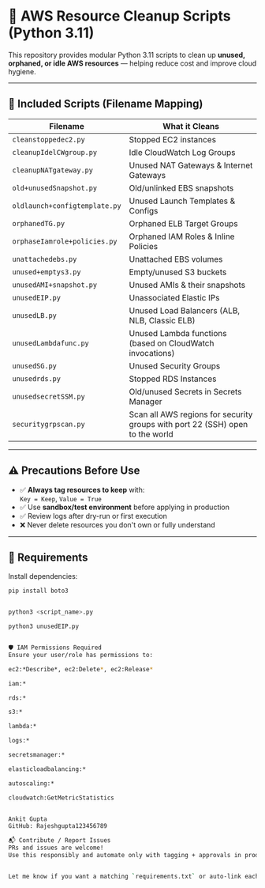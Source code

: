 # 🧹 AWS Resource Cleanup Scripts (Python 3.11)

This repository provides modular Python 3.11 scripts to clean up **unused, orphaned, or idle AWS resources** — helping reduce cost and improve cloud hygiene.

---

## 📁 Included Scripts (Filename Mapping)

| Filename | What it Cleans |
|----------|----------------|
| `cleanstoppedec2.py` | Stopped EC2 instances |
| `cleanupIdelCWgroup.py` | Idle CloudWatch Log Groups |
| `cleanupNATgateway.py` | Unused NAT Gateways & Internet Gateways |
| `old+unusedSnapshot.py` | Old/unlinked EBS snapshots |
| `oldlaunch+configtemplate.py` | Unused Launch Templates & Configs |
| `orphanedTG.py` | Orphaned ELB Target Groups |
| `orphaseIamrole+policies.py` | Orphaned IAM Roles & Inline Policies |
| `unattachedebs.py` | Unattached EBS volumes |
| `unused+emptys3.py` | Empty/unused S3 buckets |
| `unusedAMI+snapshot.py` | Unused AMIs & their snapshots |
| `unusedEIP.py` | Unassociated Elastic IPs |
| `unusedLB.py` | Unused Load Balancers (ALB, NLB, Classic ELB) |
| `unusedLambdafunc.py` | Unused Lambda functions (based on CloudWatch invocations) |
| `unusedSG.py` | Unused Security Groups |
| `unusedrds.py` | Stopped RDS Instances |
| `unusedsecretSSM.py` | Old/unused Secrets in Secrets Manager |
| `securitygrpscan.py` | Scan all AWS regions for security groups with port 22 (SSH) open to the world |

---

## ⚠️ Precautions Before Use

- ✅ **Always tag resources to keep** with:  
  `Key = Keep`, `Value = True`
- ✅ Use **sandbox/test environment** before applying in production
- ✅ Review logs after dry-run or first execution
- ❌ Never delete resources you don't own or fully understand

---

## 🔧 Requirements

Install dependencies:

```bash
pip install boto3


python3 <script_name>.py

python3 unusedEIP.py


🛡 IAM Permissions Required
Ensure your user/role has permissions to:

ec2:*Describe*, ec2:Delete*, ec2:Release*

iam:*

rds:*

s3:*

lambda:*

logs:*

secretsmanager:*

elasticloadbalancing:*

autoscaling:*

cloudwatch:GetMetricStatistics


Ankit Gupta
GitHub: Rajeshgupta123456789

📬 Contribute / Report Issues
PRs and issues are welcome!
Use this responsibly and automate only with tagging + approvals in production.


Let me know if you want a matching `requirements.txt` or auto-link each filename in GitHub Markdown


